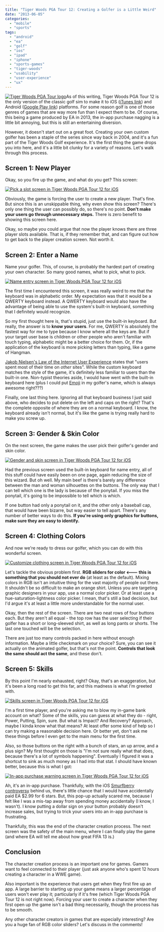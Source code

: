 ```yaml
---
title: "Tiger Woods PGA Tour 12: Creating a Golfer is a Little Weird"
date: "2013-06-05"
categories: 
  - "mobile"
  - "sports"
tags: 
  - "android"
  - "ea"
  - "golf"
  - "ios"
  - "ipad"
  - "iphone"
  - "sports-games"
  - "tiger-woods"
  - "usability"
  - "user-experience"
  - "ux"
---
```


[![Tiger Woods PGA Tour logo](images/logo-300x183.jpg)](http://www.thatgamesux.com/wp-content/uploads/2013/06/logo.jpg)As of this writing, Tiger Woods PGA Tour 12 is the only version of the classic golf sim to make it to iOS ([iTunes link](https://itunes.apple.com/us/app/tiger-woods-pga-tour-12/id427647815?mt=8)) and Android ([Google Play link](https://play.google.com/store/apps/details?id=com.ea.twpgatour12_NA&hl=en)) platforms. For some reason golf is one of those genres of games that are way more fun than I expect them to be. Of course, this being a game produced by EA in 2013, the in-app purchase nagging is a little bit annoying, but this is still an entertaining diversion.

However, it doesn't start out on a great foot. Creating your own custom golfer has been a staple of the series since way back in 2004, and it's a fun part of the Tiger Woods Golf experience. It's the first thing the game drops you into here, and it's a little bit clunky for a variety of reasons. Let's walk through this process.

## Screen 1: New Player

Okay, so you fire up the game, and what do you get? This screen:

[![Pick a slot screen in Tiger Woods PGA Tour 12 for iOS](images/IMG_0156-1024x768.png)](http://www.thatgamesux.com/wp-content/uploads/2013/06/IMG_0156.png)

Obviously, the game is forcing the user to create a new player. That's fine. But since this is an unskippable thing, why even show this screen? There's only one thing the user can possibly do, so there's no point. **Don't make your users go through unnecessary steps.** There is zero benefit to showing this screen here.

Okay, so maybe you could argue that now the player knows there are three player slots available. That is, if they remember that, and can figure out how to get back to the player creation screen. Not worth it.

## Screen 2: Enter a Name

Name your golfer. This, of course, is probably the hardest part of creating your own character. So many good names, what to pick, what to pick.

[![Name entry screen in Tiger Woods PGA Tour 12 for iOS](images/IMG_0155-1024x768.png)](http://www.thatgamesux.com/wp-content/uploads/2013/06/IMG_0155.png)

The first time I encountered this screen, it was really weird to me that the keyboard was in alphabetic order. My expectation was that it would be a QWERTY keyboard instead. A QWERTY keyboard would also have the advantage of being able to use the system's built-in keyboard, something that I definitely would recognize.

So my first thought here is, that's stupid, just use the built-in keyboard. But really, the answer is to **know your users**. For me, QWERTY is absolutely the fastest way for me to type because I know where all the keys are. But if your target user base is children or other people who aren't familiar with touch typing, alphabetic might be a better choice for them. Or, if the application of the keyboard is more picking letters than typing, like a game of Hangman.

[Jakob Nielsen's Law of the Internet User Experience](http://www.nngroup.com/articles/end-of-web-design/) states that "users spent most of their time on _other_ sites". While the custom keyboard matches the style of the game, it's definitely less familiar to users than the built-in one. Non-typist theories aside, I would have went with the built-in keyboard here (plus I could put [Emoji](http://en.wikipedia.org/wiki/Emoji) in my golfer's name, which is always awesome right???)

Finally, one last thing here. Ignoring all that keyboard business I just said above, who decides to put delete on the left and caps on the right? That's the complete opposite of where they are on a normal keyboard. I know, the keyboard already isn't normal, but it's like the game is trying really hard to make you screw up.

## Screen 3: Gender & Skin Color

On the next screen, the game makes the user pick their golfer's gender and skin color.

[![Gender and skin screen in Tiger Woods PGA Tour 12 for iOS](images/IMG_0158-1024x768.png)](http://www.thatgamesux.com/wp-content/uploads/2013/06/IMG_0158.png)

Had the previous screen used the built-in keyboard for name entry, all of this stuff could have easily been on one page, again reducing the size of this wizard. But oh well. My main beef is there's barely any difference between the man and woman silhouettes on the buttons. The only way that I can tell which one is the lady is because of the ponytail. If you miss the ponytail, it's going to be impossible to tell which is which.

If one button had only a ponytail on it, and the other only a baseball cap, that would have been bizarre, but way easier to tell apart. There's any number of better ways to do this. **If you're using only graphics for buttons, make sure they are easy to identify.**

## Screen 4: Clothing Colors

And now we're ready to dress our golfer, which you can do with this wonderful screen.

[![Customize clothing screen in Tiger Woods PGA Tour 12 for iOS](images/IMG_0157-1024x768.png)](http://www.thatgamesux.com/wp-content/uploads/2013/06/IMG_0157.png)

Let's tackle the obvious problem first. **RGB sliders for color <--- this is something that you should not ever do** (at least as the default). Mixing colors in RGB isn't an intuitive thing for the vast majority of people out there. It shouldn't be so difficult to make an orange shirt. Unless you are targeting graphic designers in your app, use a normal color picker. Or at least use a hue-saturation-lightness color picker. I mean, that's still a bad decision, but I'd argue it's at least a little more understandable for the normal user.

Okay, then the rest of the screen. There are two neat rows of four buttons each. But they aren't all equal - the top row has the user selecting if their golfer has a short or long-sleeved shirt, as well as long pants or shorts. The last one touched will be the selection.

There are just too many controls packed in here without enough information. Maybe a little checkmark on your choice? Sure, you can see it actually on the animated golfer, but that's not the point. **Controls that look the same should act the same**, and these don't.

## Screen 5: Skills

By this point I'm nearly exhausted, right? Okay, that's an exaggeration, but it's been a long road to get this far, and this madness is what I'm greeted with.

[![Skills screen in Tiger Woods PGA Tour 12 for iOS](images/IMG_0159-1024x768.png)](http://www.thatgamesux.com/wp-content/uploads/2013/06/IMG_0159.png)

I'm a first time player, and you're asking me to blow my in-game bank account on what? Some of the skills, you can guess at what they do - right, Power, Putting, Spin, sure. But what is Impact? And Recovery? Approach, maybe I kinda know what that means? At least offer some kind of help so I can try making a reasonable decision here. Or better yet, don't ask me these things before I even get to the main menu for the first time.

Also, so those buttons on the right with a bunch of stars, an up arrow, and a plus sign? My first thought on those is "I'm not sure really what that does, because there's a lot of symbols happening". Eventually I figured it was a shortcut to sink as much money as I had into that stat. I should have known better, because this is what I got:

[![In-app purchase warning screen in Tiger Woods PGA Tour 12 for iOS](images/IMG_0160-1024x768.png)](http://www.thatgamesux.com/wp-content/uploads/2013/06/IMG_0160.png)

Ah, it's an in-app purchase. Thankfully, with the iOS [Smurfberry controversy](http://www.geekwire.com/2011/99-smurfberries-apple-closes-ios-loophole-pressure-washington-ag/) behind us, there's little chance that I would have accidentally paid EA $2.99 for 6 stars. But, this pop-up actually scared me, because I felt like I was a mis-tap away from spending money accidentally (I know, I wasn't). I know putting a dollar sign on your button probably doesn't increase sales, but trying to trick your users into an in-app purchase is frustrating.

Thankfully, this was the end of the character creation process. The next screen was the safety of the main menu, where I can finally play the game (and where EA will tell me about how great FIFA 13 is.)

## Conclusion

The character creation process is an important one for games. Gamers want to feel connected to their player (just ask anyone who's spent 12 hours creating a character in a WWE game).

Also important is the experience that users get when they first fire up an app. A large barrier to starting up your game means a larger percentage of users won't ever play it; particularly if it's free (which Tiger Woods PGA Tour 12 is not right now). Forcing your user to create a character when they first open up the game isn't a bad thing necessarily, though the process has to be smooth.

Any other character creators in games that are especially interesting? Are you a huge fan of RGB color sliders? Let's discuss in the comments!

